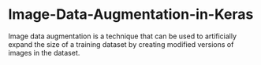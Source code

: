 # Image-Data-Augmentation-in-Keras
Image data augmentation is a technique that can be used to artificially expand the size of a training dataset by creating modified versions of images in the dataset.
